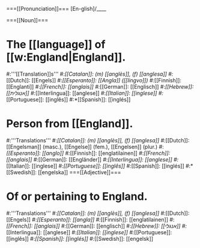 ===[[Pronunciation]]===
[En-glish]/____

===[[Noun]]===
# The [[language]] of [[w:England|England]].
#:'''[[Translation]]s'''
#:*[[Catalan]]: (m) [[anglès]], (f) [[anglesa]]
#:*[[Dutch]]: [[Engels]]
#:*[[Esperanto]]: [[Angla]] ([[lingvo]])
#:*[[Finnish]]: [[Englanti]]
#:*[[French]]: [[anglais]]
#:*[[German]]: [[Englisch]]
#:*[[Hebrew]]: [[אנגלית]]
#:*[[Interlingua]]: [[anglese]]
#:*[[Italian]]: [[inglese]]
#:*[[Portuguese]]: [[inglês]]
#:*[[Spanish]]: [[inglés]]
# Person from [[England]].
#:'''Translations'''
#:*[[Catalan]]: (m) [[anglès]], (f) [[anglesa]]
#:*[[Dutch]]: [[Engelsman]] (masc.), [[Engelse]] (fem.), [[Engelsen]] (plur.)
#:*[[Esperanto]]: [[anglo]]
#:*[[Finnish]]: [[englatilainen]]
#:*[[French]]: [[anglais]]
#:*[[German]]: [[Engländer]] 
#:*[[Interlingua]]: [[anglese]]
#:*[[Italian]]: [[inglese]]
#:*[[Portuguese]]: [[inglês]]
#:*[[Spanish]]: [[inglés]]
#:*[[Swedish]]: [[engelska]]
===[[Adjective]]===
# Of or pertaining to England.
#:'''Translations'''
#:*[[Catalan]]: (m) [[anglès]], (f) [[anglesa]]
#:*[[Dutch]]: [[Engels]]
#:*[[Esperanto]]: [[angla]]
#:*[[Finnish]]: [[englatilainen]]
#:*[[French]]: [[anglais]]
#:*[[German]]: [[englisch]]
#:*[[Hebrew]]: [[אנגלי]]
#:*[[Interlingua]]: [[anglese]]
#:*[[Italian]]: [[inglese]]
#:*[[Portuguese]]: [[inglês]]
#:*[[Spanish]]: [[inglés]]
#:*[[Swedish]]: [[engelsk]]